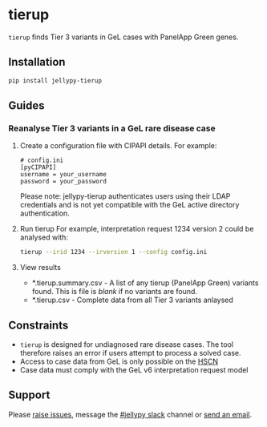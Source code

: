 # tierup

`tierup` finds Tier 3 variants in GeL cases with PanelApp Green genes.

## Installation

```bash
pip install jellypy-tierup
```

## Guides

### Reanalyse Tier 3 variants in a GeL rare disease case

1. Create a configuration file with CIPAPI details. For example:
    ```
    # config.ini
    [pyCIPAPI]
    username = your_username
    password = your_password
    ```
    
    Please note: jellypy-tierup authenticates users using their LDAP credentials and is not yet compatible with the GeL active directory authentication.

1. Run tierup
    For example, interpretation request 1234 version 2 could be analysed with:
    ```bash
    tierup --irid 1234 --irversion 1 --config config.ini
    ```

1. View results
    * \*.tierup.summary.csv - A list of any tierup (PanelApp Green) variants found. This is file is *blank* if no variants are found.
    * \*.tierup.csv - Complete data from all Tier 3 variants anlaysed

## Constraints

* `tierup` is designed for undiagnosed rare disease cases. The tool therefore raises an error if users attempt to process a solved case.
* Access to case data from GeL is only possible on the [HSCN](https://digital.nhs.uk/services/health-and-social-care-network)
* Case data must comply with the GeL v6 interpretation request model

## Support

Please [raise issues](https://github.com/NHS-NGS/JellyPy), message the [#jellypy slack](https://binfx.slack.com/messages) channel or [send an email](mailto:nana.mensah1@nhs.net).